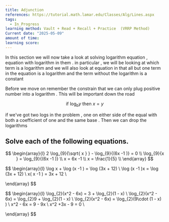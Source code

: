 ```yaml
---
title: Adjunction
references: https://tutorial.math.lamar.edu/Classes/Alg/Lines.aspx
tags:
  - In_Progress
learning method: Vault + Read + Recall + Practice  (VRRP Method)
Current date: "2025-05-09"
amount of time: 
learning score:
---
```


In this section we will now take a look at solving logarithm equation , equation with logarithm in them .  in particular  , we will be looking at which term is a logarithm and we will also look at equation in that all but one term in the equation is a logarithm and the term without the logarithm  is a constant 

Before we move on remember the constrain that we can only plug positive number into a logarithm . This will be important down the road 

$$
\text{ if } \log_{b}y  \text{  then  }  x =  y 
$$

if we've got two logs in the problem ,  one on either side of the equal with both a coefficient  of one and the same base . Then we can drop the logarithms 
## Solve each of the following equations.  
$$
\begin{array}{l}
2 \log_{9}{\sqrt{ x }   }  - \log_{9}{(6x  -1 )}  = 0    \\
 \log_{9}{x }   =    \log_{9}{(6x  -1 )}       \\
x    =  6x  -1   \\
x  = \frac{1}{5}    \\
\end{array}
$$



$$
\begin{array}{l}
\log x   + \log (x  -1 )  =  \log (3x + 12)   \\
\log (x  -1 )x    =   \log (3x + 12)     \\
x( x  -1 )  =  3x + 12   \\

\end{array}
$$





$$
\begin{array}{l}
\log_{2}(x^2  - 6x)  =  3 +  \log_{2}(1 - x)    \\
\log_{2}(x^2  - 6x)  =  \log_{2}9 +  \log_{2}(1 - x)    \\
  \log_{2}(x^2  - 6x)  =  \log_{2}(9\cdot  (1 - x) )   \\
x^2  - 6x   =  9  -  9x    \\
x^2 +3x   - 9   =  0   \\

\end{array}
$$




